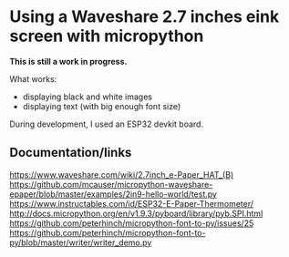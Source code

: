# Using a Waveshare 2.7 inches eink screen with micropython

**This is still a work in progress.**

What works:
- displaying black and white images
- displaying text (with big enough font size)

During development, I used an ESP32 devkit board.


## Documentation/links


https://www.waveshare.com/wiki/2.7inch_e-Paper_HAT_(B)
https://github.com/mcauser/micropython-waveshare-epaper/blob/master/examples/2in9-hello-world/test.py
https://www.instructables.com/id/ESP32-E-Paper-Thermometer/
http://docs.micropython.org/en/v1.9.3/pyboard/library/pyb.SPI.html
https://github.com/peterhinch/micropython-font-to-py/issues/25
https://github.com/peterhinch/micropython-font-to-py/blob/master/writer/writer_demo.py
